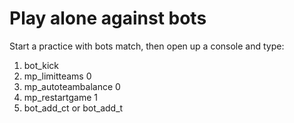 # Play alone against bots

Start a practice with bots match, then open up a console and type: 

1. bot_kick
2. mp_limitteams 0
3. mp_autoteambalance 0
4. mp_restartgame 1
5. bot_add_ct or bot_add_t
